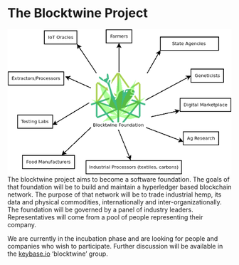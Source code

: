 # The Blocktwine Project
![blocktwine](https://raw.githubusercontent.com/objectsyndicate/blocktwine/master/Diagram1.png)
The blocktwine project aims to become a software foundation.
The goals of that foundation will be to build and maintain a hyperledger based blockchain network.
The purpose of that network will be to trade industrial hemp, its data and physical commodities, 
internationally and inter-organizationally.
The foundation will be governed by a panel of industry leaders. 
Representatives will come from a pool of people representing their company.

We are currently in the incubation phase and are looking for people and companies who wish to participate. Further discussion will be available in the [keybase.io](https://keybase.io/) ‘blocktwine’ group. 
